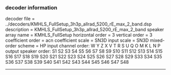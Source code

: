 
### decoder information 
decoder file = ../decoders/KMHLS_FullSetup_3h3p_allrad_5200_rE_max_2_band.dsp
description = KMHLS_FullSetup_3h3p_allrad_5200_rE_max_2_band
speaker array name = KMHLS_FullSetup
horizontal order   = 3
vertical order     = 3
coefficient order  = acn
coefficient scale  = SN3D
input scale        = SN3D
mixed-order scheme = HP
input channel order: W Y Z X V T R S U Q O M K L N P 
output speaker order: S1 S2 S3 S4 S5 S6 S7 S8 S9 S10 S11 S12 S13 S14 S15 S16 S17 S18 S19 S20 S21 S22 S23 S24 S25 S26 S27 S28 S29 S33 S34 S35 S36 S37 S38 S39 S40 S41 S42 S43 S44 S45 S46 S47 S48 

---

